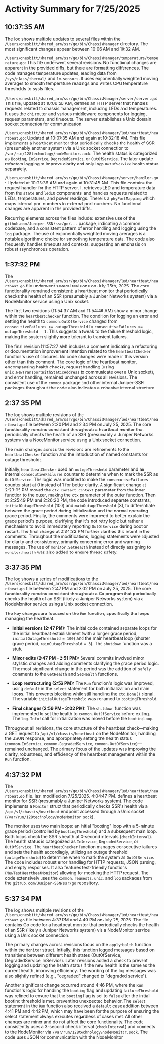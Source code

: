 # Activity Summary for 7/25/2025

## 10:37:35 AM
The log shows multiple updates to several files within the `/Users/cnesbitt/shared_arm/ssr/go/bin/ChassisManager` directory.  The most significant changes appear between 10:06 AM and 10:32 AM.

`/Users/cnesbitt/shared_arm/ssr/go/bin/ChassisManager/temperature/temperature.go`: This file underwent several revisions.  No functional changes are apparent in the provided diffs, but there are formatting differences. The code manages temperature updates, reading data from `/sys/class/thermal/` and `lm-sensors`. It uses exponentially weighted moving averages to smooth temperature readings and writes CPU temperature thresholds to sysfs files.

`/Users/cnesbitt/shared_arm/ssr/go/bin/ChassisManager/server/server.go`: This file, updated at 10:06:50 AM, defines an HTTP server that handles requests related to chassis management, including LEDs and temperatures.  It uses the `chi` router and various middleware components for logging, request parameters, and timeouts.  The server establishes a Unix domain socket connection for communication.

`/Users/cnesbitt/shared_arm/ssr/go/bin/ChassisManager/led/heartbeat/heartbeat.go`:  Updated at 10:07:35 AM and again at 10:32:18 AM.  This file implements a heartbeat monitor that periodically checks the health of SSR (presumably another system) via a Unix socket connection to `/var/run/128technology/nodeMonitor.sock`.  The health status is categorized as `Booting`, `InService`, `DegradedService`, or `OutOfService`. The later update refactors logging to improve clarity and only logs `OutOfService` health status separately.

`/Users/cnesbitt/shared_arm/ssr/go/bin/ChassisManager/server/handler.go`: Updated at 10:26:36 AM and again at 10:31:45 AM. This file contains the request handler for the HTTP server.  It retrieves LED and temperature data from the `state` and `ledIO` components,  and handles requests related to LEDs, temperatures, and power readings.  There is a `phyPortMapping` which maps internal port numbers to external port numbers.  No functional changes are apparent in the provided diffs.


Recurring elements across the files include:  extensive use of the `github.com/Juniper-SSN/ssr/go/...` package, indicating a common codebase, and a consistent pattern of error handling and logging using the `log` package.  The use of exponentially weighted moving averages is a notable algorithmic choice for smoothing temperature data.  The code also frequently handles timeouts and contexts, suggesting an emphasis on robust asynchronous operation.


## 1:37:32 PM
The `/Users/cnesbitt/shared_arm/ssr/go/bin/ChassisManager/led/heartbeat/heartbeat.go` file underwent several revisions on July 25th, 2025.  The core functionality remained consistent: a heartbeat monitor that periodically checks the health of an SSR (presumably a Juniper Networks system) via a NodeMonitor service using a Unix socket.

The first two revisions (11:54:37 AM and 11:54:46 AM) show a minor change within the `heartbeatChecker` function. The condition for logging an error and setting the health to `common.OutOfService` changed from `consecutiveFailures >= outageThreshold` to `consecutiveFailures >= outageThreshold - 1`. This suggests a tweak to the failure threshold logic, making the system slightly more tolerant to transient failures.

The final revision (11:57:27 AM) includes a comment indicating a refactoring or documentation improvement intention related to the `heartbeatChecker` function's use of closures.  No code changes were made in this version other than this comment.  The core logic of the heartbeat monitor, encompassing health checks, request handling (using `unix.NewTransportWithStaticAddress` to communicate over a Unix socket), and error handling, remained unchanged across all revisions.  The consistent use of the `common` package and other internal Juniper-SSN packages throughout the code also indicates a cohesive internal structure.


## 2:37:35 PM
The log shows multiple revisions of the `/Users/cnesbitt/shared_arm/ssr/go/bin/ChassisManager/led/heartbeat/heartbeat.go` file between 2:20 PM and 2:34 PM on July 25, 2025.  The core functionality remains consistent throughout:  a heartbeat monitor that periodically checks the health of an SSR (presumably a Juniper Networks system) via a NodeMonitor service using a Unix socket connection.

The main changes across the revisions are refinements to the `heartbeatChecker` function and the introduction of named constants for outage thresholds.

Initially, `heartbeatChecker` used an `outageThreshold` parameter and an internal `consecutiveFailures` counter to determine when to mark the SSR as `OutOfService`. The logic was modified to make the `consecutiveFailures` counter start at 0 instead of 1 for better clarity.  A significant change at 2:23:05 PM moved the `ctx context.Context` parameter from the inner function to the outer, making the `ctx` parameter of the outer function.  Then at 2:25:49 PM and 2:26:20 PM, the code introduced separate constants, `initialOutageThreshold` (100) and `mainOutageThreshold` (3), to differentiate between the grace period during initialization and the normal operating grace period.  Finally, the comments were improved to better explain the grace period's purpose, clarifying that it's not retry logic but rather a mechanism to avoid immediately reporting `OutOfService` during boot or restart.  The final change at 2:34:32 PM further clarifies this intent in the comments.  Throughout the modifications, logging statements were adjusted for clarity and consistency, primarily concerning error and warning messages.  The use of `monitor.SetHealth` instead of directly assigning to `monitor.health` was also added to ensure thread safety.


## 3:37:35 PM
The log shows a series of modifications to the `/Users/cnesbitt/shared_arm/ssr/go/bin/ChassisManager/led/heartbeat/heartbeat.go` file between 2:47 PM and 3:02 PM on July 25, 2025.  The core functionality remains consistent throughout:  a Go program that periodically checks the health of an SSR (likely a Juniper Networks system) via a NodeMonitor service using a Unix socket connection.

The key changes are focused on the `Run` function, specifically the loops managing the heartbeat.

* **Initial versions (2:47 PM):** The initial code contained separate loops for the initial heartbeat establishment (with a longer grace period, `initialOutageThreshold = 100`) and the main heartbeat loop (shorter grace period, `mainOutageThreshold = 3`).  The `shutdown` function was a stub.

* **Minor edits (2:47 PM - 2:51 PM):** Several commits involved minor stylistic changes and adding comments clarifying the grace period logic.  The most significant change in this period was the addition of `safely` comments to the `GetHealth` and `SetHealth` functions.

* **Loop restructuring (2:56 PM):**  The `Run` function's logic was improved, using `default` in the `select` statement for both initialization and main loops.  This prevents blocking while still handling the `ctx.Done()` signal.  The variable `initialOutageThreshold` was renamed to `bootingThreshold`.

* **Final changes (2:59 PM - 3:02 PM):** The `shutdown` function was implemented to set the health to `common.OutOfService` before exiting.  The `log.Infof` call for initialization was moved before the `bootingLoop`.

Throughout all revisions, the core structure of the heartbeat check—making a GET request to `/api/v1/chassis/heartbeat` on the NodeMonitor, handling the JSON response, and appropriately setting the health status (`common.InService`, `common.DegradedService`, `common.OutOfService`)—remained unchanged. The primary focus of the updates was improving the clarity, robustness, and efficiency of the heartbeat management within the `Run` function.


## 4:37:32 PM
The `/Users/cnesbitt/shared_arm/ssr/go/bin/ChassisManager/led/heartbeat/heartbeat.go` file, last modified on 7/25/2025, 4:04:47 PM, defines a heartbeat monitor for SSR (presumably a Juniper Networks system).  The code implements a `Monitor` struct that periodically checks SSR's health via a `/api/v1/chassis/heartbeat` endpoint accessed through a Unix socket (`/var/run/128technology/nodeMonitor.sock`).

The monitor uses two main loops: an initial "booting" loop with a 5-minute grace period (controlled by `bootingThreshold`) and a subsequent main loop.  Both loops check the SSR's health at 3-second intervals (`checkInterval`). The health status is categorized as `InService`, `DegradedService`, or `OutOfService`.  The `heartbeatChecker` function manages consecutive failures and sets the health accordingly, utilizing an outage threshold (`outageThreshold`) to determine when to mark the system as `OutOfService`. The code includes robust error handling for HTTP requests, JSON parsing, and empty responses.  It also features test-friendly functions (`NewTestHeartbeatMonitor`) allowing for mocking the HTTP request.  The code extensively uses the `common`, `requests`, `unix`, and `log` packages from the `github.com/Juniper-SSN/ssr/go` repository.


## 5:37:34 PM
The log shows multiple revisions of the `/Users/cnesbitt/shared_arm/ssr/go/bin/ChassisManager/led/heartbeat/heartbeat.go` file between 4:37 PM and 4:49 PM on July 25, 2025.  The file contains Go code for a heartbeat monitor that periodically checks the health of an SSR (likely a Juniper Networks system) via a NodeMonitor service using a Unix socket connection.


The primary changes across revisions focus on the `applyHealth` function within the `Monitor` struct.  Initially, this function logged messages based on transitions between different health states (OutOfService, DegradedService, InService). Later revisions added a check to prevent logging and updating the health status if the new health is the same as the current health, improving efficiency.  The wording of the log messages was also slightly refined (e.g., "degraded" changed to "degraded service").

Another significant change occurred around 4:46 PM, where the `Run` function's logic for handling the `booting` flag and updating `failureThreshold` was refined to ensure that the `booting` flag is set to `false` after the initial booting threshold is met, preventing unexpected behavior. The `select` statement in the `Run` function also received a `default` case addition between 4:41 PM and 4:42 PM, which may have been for the purpose of ensuring the select statement always executes regardless of cases met.  All other changes are minor and do not affect the core functionality.  The code consistently uses a 3-second check interval (`checkInterval`) and connects to the NodeMonitor via `/var/run/128technology/nodeMonitor.sock`.  The code uses JSON for communication with the NodeMonitor.
